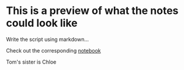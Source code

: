# This is a preview of what the notes could look like

Write the script using markdown...

Check out the corresponding [notebook](https://elyse-winstral.github.io/script-demo/)

Tom's sister is Chloe